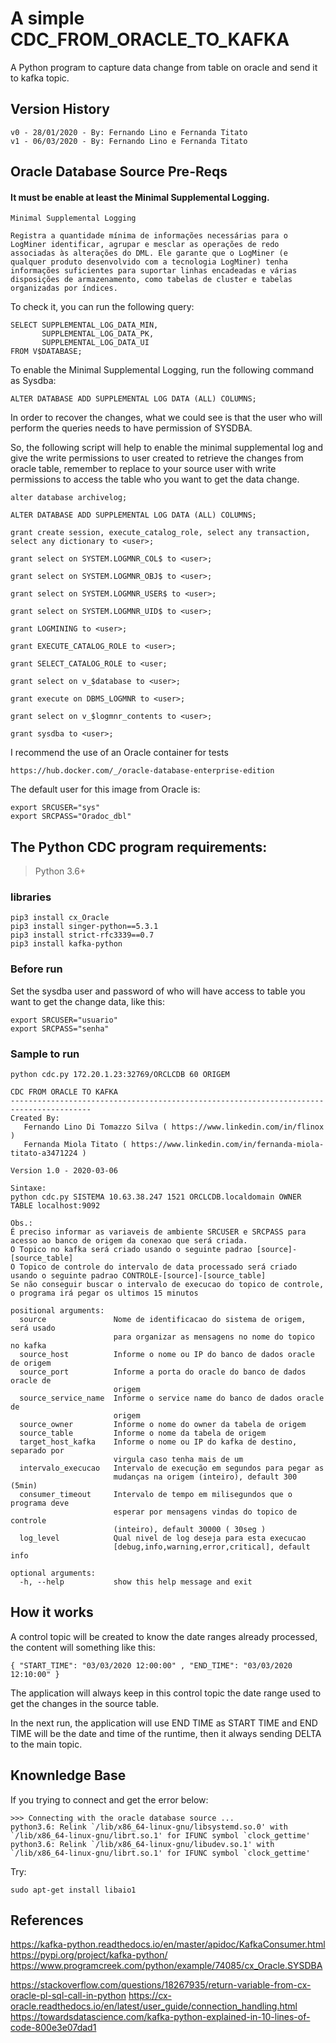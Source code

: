 
# A simple CDC_FROM_ORACLE_TO_KAFKA
A Python program to capture data change from table on oracle and send it to kafka topic.


## Version History
```
v0 - 28/01/2020 - By: Fernando Lino e Fernanda Titato
v1 - 06/03/2020 - By: Fernando Lino e Fernanda Titato
```



## Oracle Database Source Pre-Reqs
#### It must be enable at least the Minimal Supplemental Logging.

```
Minimal Supplemental Logging

Registra a quantidade mínima de informações necessárias para o LogMiner identificar, agrupar e mesclar as operações de redo associadas às alterações do DML. Ele garante que o LogMiner (e qualquer produto desenvolvido com a tecnologia LogMiner) tenha informações suficientes para suportar linhas encadeadas e várias disposições de armazenamento, como tabelas de cluster e tabelas organizadas por índices.
```

To check it, you can run the following query:

```
SELECT SUPPLEMENTAL_LOG_DATA_MIN,
       SUPPLEMENTAL_LOG_DATA_PK,
       SUPPLEMENTAL_LOG_DATA_UI
FROM V$DATABASE;
```
 
To enable the Minimal Supplemental Logging, run the following command as Sysdba:
```
ALTER DATABASE ADD SUPPLEMENTAL LOG DATA (ALL) COLUMNS;
```

In order to recover the changes, what we could see is that the user who will perform the queries needs to have permission of SYSDBA.

So, the following script will help to enable the minimal supplemental log and give the write permissions to user created to retrieve the changes from oracle table, remember to replace <user> to your source user with write permissions to access the table who you want to get the data change.

```
alter database archivelog;

ALTER DATABASE ADD SUPPLEMENTAL LOG DATA (ALL) COLUMNS;

grant create session, execute_catalog_role, select any transaction, select any dictionary to <user>;

grant select on SYSTEM.LOGMNR_COL$ to <user>;

grant select on SYSTEM.LOGMNR_OBJ$ to <user>;

grant select on SYSTEM.LOGMNR_USER$ to <user>;

grant select on SYSTEM.LOGMNR_UID$ to <user>;

grant LOGMINING to <user>;

grant EXECUTE_CATALOG_ROLE to <user>;

grant SELECT_CATALOG_ROLE to <user;

grant select on v_$database to <user>;

grant execute on DBMS_LOGMNR to <user>;

grant select on v_$logmnr_contents to <user>;

grant sysdba to <user>;
```

I recommend the use of an Oracle container for tests
```
https://hub.docker.com/_/oracle-database-enterprise-edition
```

The default user for this image from Oracle is:
```
export SRCUSER="sys"
export SRCPASS="Oradoc_dbl"
```


## The Python CDC program requirements:

> Python 3.6+

### libraries
```
pip3 install cx_Oracle
pip3 install singer-python==5.3.1
pip3 install strict-rfc3339==0.7
pip3 install kafka-python
```


### Before run
Set the sysdba user and password of who will have access to table you want to get the change data, like this:

```
export SRCUSER="usuario"
export SRCPASS="senha"
```

### Sample to run
```
python cdc.py 172.20.1.23:32769/ORCLCDB 60 ORIGEM
```

```
CDC FROM ORACLE TO KAFKA 
----------------------------------------------------------------------------------------
Created By: 
   Fernando Lino Di Tomazzo Silva ( https://www.linkedin.com/in/flinox )
   Fernanda Miola Titato ( https://www.linkedin.com/in/fernanda-miola-titato-a3471224 )

Version 1.0 - 2020-03-06 

Sintaxe: 
python cdc.py SISTEMA 10.63.38.247 1521 ORCLCDB.localdomain OWNER TABLE localhost:9092

Obs.:
É preciso informar as variaveis de ambiente SRCUSER e SRCPASS para acesso ao banco de origem da conexao que será criada.
O Topico no kafka será criado usando o seguinte padrao [source]-[source_table]
O Topico de controle do intervalo de data processado será criado usando o seguinte padrao CONTROLE-[source]-[source_table]
Se não conseguir buscar o intervalo de execucao do topico de controle, o programa irá pegar os ultimos 15 minutos

positional arguments:
  source               Nome de identificacao do sistema de origem, será usado
                       para organizar as mensagens no nome do topico no kafka
  source_host          Informe o nome ou IP do banco de dados oracle de origem
  source_port          Informe a porta do oracle do banco de dados oracle de
                       origem
  source_service_name  Informe o service name do banco de dados oracle de
                       origem
  source_owner         Informe o nome do owner da tabela de origem
  source_table         Informe o nome da tabela de origem
  target_host_kafka    Informe o nome ou IP do kafka de destino, separado por
                       virgula caso tenha mais de um
  intervalo_execucao   Intervalo de execução em segundos para pegar as
                       mudanças na origem (inteiro), default 300 (5min)
  consumer_timeout     Intervalo de tempo em milisegundos que o programa deve
                       esperar por mensagens vindas do topico de controle
                       (inteiro), default 30000 ( 30seg )
  log_level            Qual nivel de log deseja para esta execucao
                       [debug,info,warning,error,critical], default info

optional arguments:
  -h, --help           show this help message and exit
```

## How it works

A control topic will be created to know the date ranges already processed, the content will something like this:
```
{ "START_TIME": "03/03/2020 12:00:00" , "END_TIME": "03/03/2020 12:10:00" }
```
The application will always keep in this control topic the date range used to get the changes in the source table.

In the next run, the application will use END TIME as START TIME and END TIME will be the date and time of the runtime, then it always sending DELTA to the main topic.

## Knownledge Base

If you trying to connect and get the error below:
```
>>> Connecting with the oracle database source ...
python3.6: Relink `/lib/x86_64-linux-gnu/libsystemd.so.0' with `/lib/x86_64-linux-gnu/librt.so.1' for IFUNC symbol `clock_gettime'
python3.6: Relink `/lib/x86_64-linux-gnu/libudev.so.1' with `/lib/x86_64-linux-gnu/librt.so.1' for IFUNC symbol `clock_gettime'
```

Try:
```
sudo apt-get install libaio1
```

## References

https://kafka-python.readthedocs.io/en/master/apidoc/KafkaConsumer.html
https://pypi.org/project/kafka-python/
https://www.programcreek.com/python/example/74085/cx_Oracle.SYSDBA

https://stackoverflow.com/questions/18267935/return-variable-from-cx-oracle-pl-sql-call-in-python
https://cx-oracle.readthedocs.io/en/latest/user_guide/connection_handling.html
https://towardsdatascience.com/kafka-python-explained-in-10-lines-of-code-800e3e07dad1




